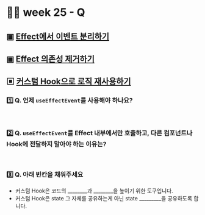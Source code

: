 # 👨‍🏫 week 25 - Q

## ▣ [Effect에서 이벤트 분리하기](https://ko.react.dev/learn/separating-events-from-effects)

## ▣ [Effect 의존성 제거하기](https://ko.react.dev/learn/removing-effect-dependencies)

## ▣ [커스텀 Hook으로 로직 재사용하기](https://ko.react.dev/learn/reusing-logic-with-custom-hooks)

### 1️⃣ Q. 언제 `useEffectEvent`를 사용해야 하나요?

<br/>

### 2️⃣ Q. `useEffectEvent`를 Effect 내부에서만 호출하고, 다른 컴포넌트나 Hook에 전달하지 말아야 하는 이유는?

<br/>

### 3️⃣ Q. 아래 빈칸을 채워주세요

-   커스텀 Hook은 코드의 \_\_\_\_\_\_\_\_과 \_\_\_\_\_\_\_\_을 높이기 위한 도구입니다.
-   커스텀 Hook은 state 그 자체를 공유하는게 아닌 state \_\_\_\_\_\_\_\_\_을 공유하도록 합니다.

